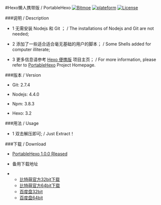 #Hexo懒人携带版 / PortableHexo
[![Bitmoe](https://img.shields.io/badge/Powered%20By-Bitmoe-blue.svg?style=flat-square)]() [![plateform](https://img.shields.io/badge/Platform-Windows-yellow.svg?style=flat-square)]() [![License](https://img.shields.io/badge/License-CC%20BY--NC--SA-yellowgreen.svg?style=flat-square)]()


###说明 / Description

- 1 无需安装 Nodejs 和 Git ； / The installations of Nodejs and Git are not needed;
  
- 2 添加了一些适合适合毫无基础的用户的脚本； / Some Shells added for computer illiterate;

- 3 更多信息请参考 [Hexo 便携版](https://project.bitmoe.cn/PortableHexo/) 项目主页； / For more information, please refer to [PortableHexo](https://project.bitmoe.cn/PortableHexo/) Project Homepage.

###版本 / Version

- Git:    2.7.4
  
- Nodejs: 4.4.0
  
- Npm:    3.8.3
  
- Hexo:   3.2

###用法 / Usage

- 1 双击解压即可; / Just Extract！
  
###下载 / Download
  
- [PortableHexo 1.0.0 Rleased](https://github.com/Bitmoe/PortableHexo/releases)

- 备用下载地址  
- 
  - [比特萌官方32bit下载](https://download.bitmoe.cn/PortableHexo/PortableHexo-32bit-7z.exe) 
  - [比特萌官方64bit下载](https://download.bitmoe.cn/PortableHexo/PortableHexo-64bit-7z.exe)
  - [百度盘32bit](http://pan.baidu.com/s/1bod6xFx) 
  - [百度盘64bit](http://pan.baidu.com/s/1c0WIRrM)

